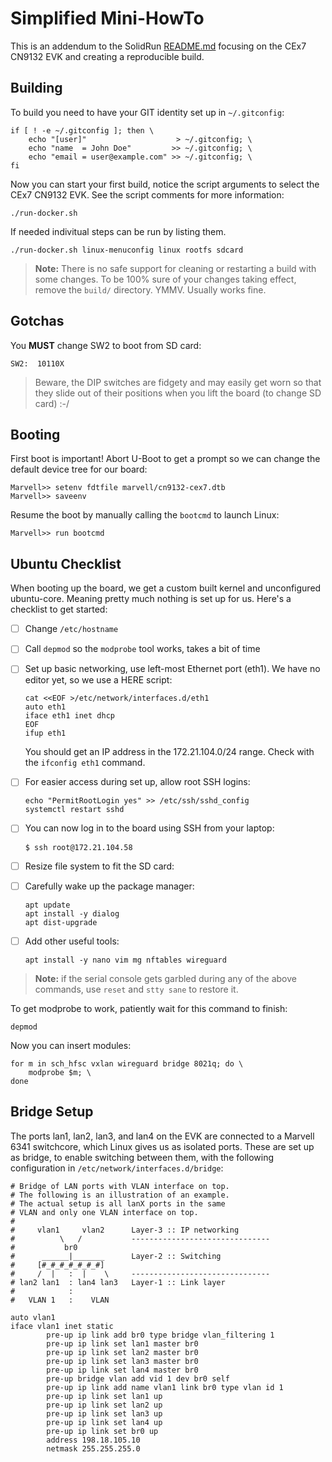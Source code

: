 Simplified Mini-HowTo
=====================

This is an addendum to the SolidRun [README.md](README.md) focusing on the
CEx7 CN9132 EVK and creating a reproducible build.


Building
--------

To build you need to have your GIT identity set up in `~/.gitconfig`:

    if [ ! -e ~/.gitconfig ]; then \
        echo "[user]"                    > ~/.gitconfig; \
        echo "name  = John Doe"         >> ~/.gitconfig; \
        echo "email = user@example.com" >> ~/.gitconfig; \
    fi

Now you can start your first build, notice the script arguments to select
the CEx7 CN9132 EVK.  See the script comments for more information:

    ./run-docker.sh

If needed indivitual steps can be run by listing them.

    ./run-docker.sh linux-menuconfig linux rootfs sdcard


> **Note:** There is no safe support for cleaning or restarting a build
> with some changes.  To be 100% sure of your changes taking effect,
> remove the `build/` directory.  YMMV. Usually works fine.

Gotchas
-------

You **MUST** change SW2 to boot from SD card:

    SW2:  10110X

> Beware, the DIP switches are fidgety and may easily get worn so that
> they slide out of their positions when you lift the board (to change
> SD card) :-/


Booting
-------

First boot is important!  Abort U-Boot to get a prompt so we can change
the default device tree for our board:

    Marvell>> setenv fdtfile marvell/cn9132-cex7.dtb
    Marvell>> saveenv

Resume the boot by manually calling the `bootcmd` to launch Linux:

    Marvell>> run bootcmd


Ubuntu Checklist
----------------

When booting up the board, we get a custom built kernel and unconfigured
ubuntu-core.  Meaning pretty much nothing is set up for us.  Here's a
checklist to get started:

  * [ ] Change `/etc/hostname`
  * [ ] Call `depmod` so the `modprobe` tool works, takes a bit of time
  * [ ] Set up basic networking, use left-most Ethernet port (eth1).  We
        have no editor yet, so we use a HERE script:
  
        cat <<EOF >/etc/network/interfaces.d/eth1
        auto eth1
        iface eth1 inet dhcp
        EOF
        ifup eth1

    You should get an IP address in the 172.21.104.0/24 range.  Check
	with the `ifconfig eth1` command.
  * [ ] For easier access during set up, allow root SSH logins:
  
        echo "PermitRootLogin yes" >> /etc/ssh/sshd_config
        systemctl restart sshd

  * [ ] You can now log in to the board using SSH from your laptop:
  
        $ ssh root@172.21.104.58
  
  * [ ] Resize file system to fit the SD card:
  * [ ] Carefully wake up the package manager:
  
        apt update
        apt install -y dialog
        apt dist-upgrade

  * [ ] Add other useful tools:

        apt install -y nano vim mg nftables wireguard

> **Note:** if the serial console gets garbled during any of the above
> commands, use `reset` and `stty sane` to restore it.

To get modprobe to work, patiently wait for this command to finish:

    depmod

Now you can insert modules:

    for m in sch_hfsc vxlan wireguard bridge 8021q; do \
        modprobe $m; \
    done

Bridge Setup
------------

The ports lan1, lan2, lan3, and lan4 on the EVK are connected to a
Marvell 6341 switchcore, which Linux gives us as isolated ports.  These
are set up as bridge, to enable switching between them, with the
following configuration in `/etc/network/interfaces.d/bridge`:

```
# Bridge of LAN ports with VLAN interface on top. 
# The following is an illustration of an example. 
# The actual setup is all lanX ports in the same 
# VLAN and only one VLAN interface on top. 
# 
#     vlan1     vlan2      Layer-3 :: IP networking 
#          \   /           ------------------------------- 
#           br0 
#      ______|_______      Layer-2 :: Switching 
#     [#_#_#_#_#_#_#]  
#     /  |   :  |    \     ------------------------------- 
# lan2 lan1  : lan4 lan3   Layer-1 :: Link layer 
#            : 
#   VLAN 1   :    VLAN

auto vlan1 
iface vlan1 inet static 
        pre-up ip link add br0 type bridge vlan_filtering 1 
        pre-up ip link set lan1 master br0 
        pre-up ip link set lan2 master br0 
        pre-up ip link set lan3 master br0 
        pre-up ip link set lan4 master br0 
        pre-up bridge vlan add vid 1 dev br0 self 
        pre-up ip link add name vlan1 link br0 type vlan id 1 
        pre-up ip link set lan1 up 
        pre-up ip link set lan2 up 
        pre-up ip link set lan3 up 
        pre-up ip link set lan4 up 
        pre-up ip link set br0 up 
        address 198.18.105.10 
        netmask 255.255.255.0 
```

